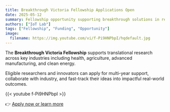 ```yaml
---
title: Breakthrough Victoria Fellowship Applications Open
date: 2025-05-12
summary: Fellowship opportunity supporting breakthrough solutions in research and innovation.
authors: ["IoT Lab"]
tags: ["Fellowship", "Funding", "Opportunity"]
image:
  filename: https://img.youtube.com/vi/f-Pi9HNPbpI/hqdefault.jpg
---
```


The **Breakthrough Victoria Fellowship** supports translational research across key industries including health, agriculture, advanced manufacturing, and clean energy.

Eligible researchers and innovators can apply for multi-year support, collaborate with industry, and fast-track their ideas into impactful real-world outcomes.

{{< youtube f-Pi9HNPbpI >}} <!-- Embed the video on the detail page -->

👉 [Apply now or learn more](https://breakthroughvictoria.com/breakthrough-victoria-fellowship/)